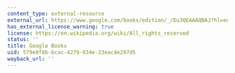 ```yaml
---
content_type: external-resource
external_url: https://www.google.com/books/edition/_/Eu3QEAAAQBAJ?hl=en&gbpv=1
has_external_license_warning: true
license: https://en.wikipedia.org/wiki/All_rights_reserved
status: ''
title: Google Books
uid: 579e8f8b-bcac-4279-934e-23eac4e297d5
wayback_url: ''
---
```

